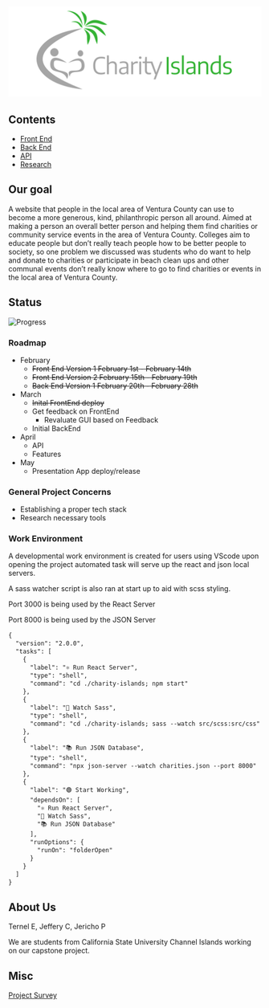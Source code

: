![Brand_Name](./misc/name_flat.png)

## Contents

- [Front End](FrontEnd.md)
- [Back End](BackEnd.md)
- [API](Api.md)
- [Research](Research.md)

## Our goal

A website that people in the local area of Ventura County can use to become a more generous, kind, philanthropic person all around. Aimed at making a person an overall better person and helping them find charities or community service events in the area of Ventura County. Colleges aim to educate people but don’t really teach people how to be better people to society, so one problem we discussed was students who do want to help and donate to charities or participate in beach clean ups and other communal events don’t really know where to go to find charities or events in the local area of Ventura County.

## Status

![Progress](https://progress-bar.dev/30/?scale=100&title=progress&width=1000&color=856A5D&suffix=%)

### Roadmap

- February
  - ~~Front End Version 1 February 1st - February 14th~~
  - ~~Front End Version 2 February 15th - February 19th~~
  - ~~Back End Version 1 February 20th - February 28th~~
- March
  - ~~Inital FrontEnd deploy~~
  - Get feedback on FrontEnd
    - Revaluate GUI based on Feedback
  - Initial BackEnd
- April
  - API
  - Features
- May
  - Presentation App deploy/release

### General Project Concerns

- Establishing a proper tech stack
- Research necessary tools

### Work Environment

A developmental work environment is created for users using VScode 
upon opening the project automated task will serve up the react and json local servers.

A sass watcher script is also ran at start up to aid with scss styling.

Port 3000 is being used by the React Server

Port 8000 is being used by the JSON Server

```
{
  "version": "2.0.0",
  "tasks": [
    {
      "label": "⚛️ Run React Server",
      "type": "shell",
      "command": "cd ./charity-islands; npm start"
    },
    {
      "label": "🎨 Watch Sass",
      "type": "shell",
      "command": "cd ./charity-islands; sass --watch src/scss:src/css"
    },
    {
      "label": "📚 Run JSON Database",
      "type": "shell",
      "command": "npx json-server --watch charities.json --port 8000"
    },
    {
      "label": "🟢 Start Working",
      "dependsOn": [
        "⚛️ Run React Server",
        "🎨 Watch Sass",
        "📚 Run JSON Database"
      ],
      "runOptions": {
        "runOn": "folderOpen"
      }
    }
  ]
}
```

## About Us

Ternel E, Jeffery C, Jericho P

We are students from California State University Channel Islands working on our capstone project.

## Misc

[Project Survey](https://forms.gle/MwgDAqQs4hGCz9PQ9)
